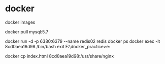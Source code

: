 # docker
docker images

docker pull mysql:5.7

docker run -d -p 6380:6379 --name redis02 redis
docker ps
docker exec -it 8cd0aea19d98  /bin/bash
exit
F:\docker_practice>e:

docker cp index.html 8cd0aea19d98:/usr/share/nginx
